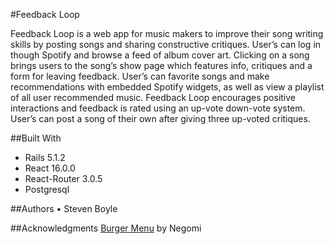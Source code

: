 #Feedback Loop

Feedback Loop is a web app for music makers to improve their song writing skills by posting songs and sharing constructive critiques. User’s can log in though Spotify and browse a feed of album cover art. Clicking on a song brings users to the song’s show page which features info, critiques and a form for leaving feedback. User’s can favorite songs and make recommendations with embedded Spotify widgets, as well as view a playlist of all user recommended music. Feedback Loop encourages positive interactions and feedback is rated using an up-vote down-vote system. User’s can post a song of their own after giving three up-voted critiques.

##Built With
- Rails 5.1.2
- React 16.0.0
- React-Router 3.0.5
- Postgresql

##Authors
	•	Steven Boyle

##Acknowledgments
[Burger Menu](https://github.com/negomi/react-burger-menu) by Negomi
